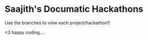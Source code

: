 # Saajith's Documatic Hackathons
Use the branches to view each project/hackathon!!

<3 happy coding....

